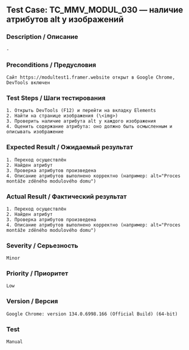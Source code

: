 ## Test Case: TC_MMV_MODUL_030 — наличие атрибутов alt у изображений

### Description / Описание
    -

### Preconditions / Предусловия
    Сайт https://modultest1.framer.website открыт в Google Chrome, DevTools включен

### Test Steps / Шаги тестирования
    1. Открыть DevTools (F12) и перейти на вкладку Elements
    2. Найти на странице изображения (\<img>)
    3. Проверить наличие атрибута alt у каждого изображения
    4. Оценить содержание атрибута: оно должно быть осмысленным и описывать изображение

### Expected Result / Ожидаемый результат
    1. Переход осуществлён
    2. Найден атрибут
    3. Проверка атрибутов произведена
    4. Описание атрибутов выполнено корректно (например: alt="Proces montáže zděného modulového domu")

### Actual Result / Фактический результат
    1. Переход осуществлён
    2. Найден атрибут
    3. Проверка атрибутов произведена
    4. Описание атрибутов выполнено корректно (например: alt="Proces montáže zděného modulového domu")

### Severity / Серьезность
    Minor

### Priority / Приоритет
    Low

### Version / Версия
    Google Chrome: version 134.0.6998.166 (Official Build) (64-bit)

### Test
    Manual